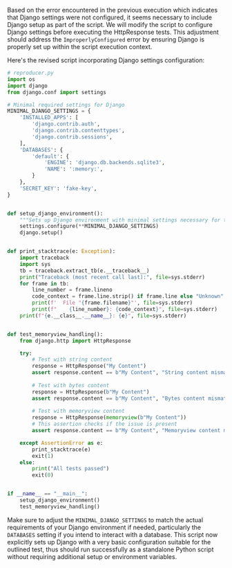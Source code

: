 Based on the error encountered in the previous execution which indicates that Django settings were not configured, it seems necessary to include Django setup as part of the script. We will modify the script to configure Django settings before executing the HttpResponse tests. This adjustment should address the `ImproperlyConfigured` error by ensuring Django is properly set up within the script execution context.

Here's the revised script incorporating Django settings configuration:

```python
# reproducer.py
import os
import django
from django.conf import settings

# Minimal required settings for Django
MINIMAL_DJANGO_SETTINGS = {
    'INSTALLED_APPS': [
        'django.contrib.auth',
        'django.contrib.contenttypes',
        'django.contrib.sessions',
    ],
    'DATABASES': {
        'default': {
            'ENGINE': 'django.db.backends.sqlite3',
            'NAME': ':memory:',
        }
    },
    'SECRET_KEY': 'fake-key',
}


def setup_django_environment():
    """Sets up Django environment with minimal settings necessary for testing."""
    settings.configure(**MINIMAL_DJANGO_SETTINGS)
    django.setup()


def print_stacktrace(e: Exception):
    import traceback
    import sys
    tb = traceback.extract_tb(e.__traceback__)
    print("Traceback (most recent call last):", file=sys.stderr)
    for frame in tb:
        line_number = frame.lineno
        code_context = frame.line.strip() if frame.line else "Unknown"
        print(f'  File "{frame.filename}"', file=sys.stderr)
        print(f"    {line_number}: {code_context}", file=sys.stderr)
    print(f"{e.__class__.__name__}: {e}", file=sys.stderr)


def test_memoryview_handling():
    from django.http import HttpResponse

    try:
        # Test with string content
        response = HttpResponse("My Content")
        assert response.content == b"My Content", "String content mismatch"
        
        # Test with bytes content
        response = HttpResponse(b"My Content")
        assert response.content == b"My Content", "Bytes content mismatch"
        
        # Test with memoryview content
        response = HttpResponse(memoryview(b"My Content"))
        # This assertion checks if the issue is present
        assert response.content == b"My Content", "Memoryview content mishandled"

    except AssertionError as e:
        print_stacktrace(e)
        exit(1)
    else:
        print("All tests passed")
        exit(0)


if __name__ == "__main__":
    setup_django_environment()
    test_memoryview_handling()
```

Make sure to adjust the `MINIMAL_DJANGO_SETTINGS` to match the actual requirements of your Django environment if needed, particularly the `DATABASES` setting if you intend to interact with a database. This script now explicitly sets up Django with a very basic configuration suitable for the outlined test, thus should run successfully as a standalone Python script without requiring additional setup or environment variables.